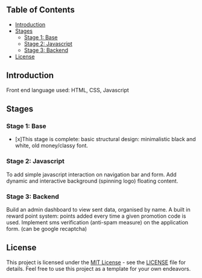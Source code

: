 ## Table of Contents
- [Introduction](#introduction)
- [Stages](#stages)
  - [Stage 1: Base](#stage-1_base)
  - [Stage 2: Javascript](#stage-2-javascript)
  - [Stage 3: Backend](#stage-3-backend)
- [License](#license)

## Introduction
Front end language used: HTML, CSS, Javascript

## Stages

### Stage 1: Base 
- [x]This stage is complete: basic structural design: minimalistic black and white, old money/classy font.

### Stage 2: Javascript
To add simple javascript interaction on navigation bar and form. Add dynamic and interactive background (spinning logo) floating content. 

### Stage 3: Backend
Build an admin dashboard to view sent data, organised by name. A built in reward point system: points added every time a given promotion code is used. 
Implement sms verification (anti-spam measure) on the application form. (can be google recaptcha)


## License
This project is licensed under the [MIT License](LICENSE) - see the [LICENSE](LICENSE) file for details. Feel free to use this project as a template for your own endeavors.


